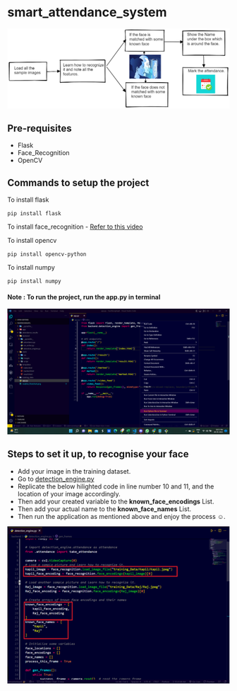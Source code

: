 # smart_attendance_system

![Flowchart](readme_flowchart.png)

## Pre-requisites
- Flask
- Face_Recognition
- OpenCV

## Commands to setup the project
To install flask
```
pip install flask
```
To install face_recognition - [Refer to this video](https://youtu.be/xaDJ5xnc8dc)

To install opencv
```
pip install opencv-python
```
To install numpy
```
pip install numpy
```
#### Note : To run the project, run the app.py in terminal
![Way to Run the app.py](Readme_3.png)

## Steps to set it up, to recognise your face
- Add your image in the training dataset.
- Go to [detection_engine.py](https://github.com/codemasterkapil/smart_attendance_system/blob/main/backend/detection_engine.py)
- Replicate the below hilighted code in line number 10 and 11, and the location of your image accordingly.
- Then add your created variable to the **known_face_encodings** List.
- Then add your actual name to the **known_face_names** List.
- Then run the application as mentioned above and enjoy the process ☺️.

![Code to be changed](Readme_Changes.png)

